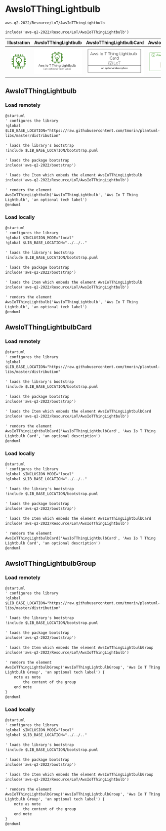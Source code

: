 # AwsIoTThingLightbulb


```text
aws-q2-2022/Resource/LoT/AwsIoTThingLightbulb
```

```text
include('aws-q2-2022/Resource/LoT/AwsIoTThingLightbulb')
```



| Illustration | AwsIoTThingLightbulb | AwsIoTThingLightbulbCard | AwsIoTThingLightbulbGroup |
| :---: | :---: | :---: | :---: |
| ![illustration for Illustration](../../../aws-q2-2022/Resource/LoT/AwsIoTThingLightbulb.png) | ![illustration for AwsIoTThingLightbulb](../../../aws-q2-2022/Resource/LoT/AwsIoTThingLightbulb.Local.png) | ![illustration for AwsIoTThingLightbulbCard](../../../aws-q2-2022/Resource/LoT/AwsIoTThingLightbulbCard.Local.png) | ![illustration for AwsIoTThingLightbulbGroup](../../../aws-q2-2022/Resource/LoT/AwsIoTThingLightbulbGroup.Local.png) |




## AwsIoTThingLightbulb

### Load remotely
```plantuml
@startuml
' configures the library
!global $LIB_BASE_LOCATION="https://raw.githubusercontent.com/tmorin/plantuml-libs/master/distribution"

' loads the library's bootstrap
!include $LIB_BASE_LOCATION/bootstrap.puml

' loads the package bootstrap
include('aws-q2-2022/bootstrap')

' loads the Item which embeds the element AwsIoTThingLightbulb
include('aws-q2-2022/Resource/LoT/AwsIoTThingLightbulb')

' renders the element
AwsIoTThingLightbulb('AwsIoTThingLightbulb', 'Aws Io T Thing Lightbulb', 'an optional tech label')
@enduml
```

### Load locally
```plantuml
@startuml
' configures the library
!global $INCLUSION_MODE="local"
!global $LIB_BASE_LOCATION="../../.."

' loads the library's bootstrap
!include $LIB_BASE_LOCATION/bootstrap.puml

' loads the package bootstrap
include('aws-q2-2022/bootstrap')

' loads the Item which embeds the element AwsIoTThingLightbulb
include('aws-q2-2022/Resource/LoT/AwsIoTThingLightbulb')

' renders the element
AwsIoTThingLightbulb('AwsIoTThingLightbulb', 'Aws Io T Thing Lightbulb', 'an optional tech label')
@enduml
```

## AwsIoTThingLightbulbCard

### Load remotely
```plantuml
@startuml
' configures the library
!global $LIB_BASE_LOCATION="https://raw.githubusercontent.com/tmorin/plantuml-libs/master/distribution"

' loads the library's bootstrap
!include $LIB_BASE_LOCATION/bootstrap.puml

' loads the package bootstrap
include('aws-q2-2022/bootstrap')

' loads the Item which embeds the element AwsIoTThingLightbulbCard
include('aws-q2-2022/Resource/LoT/AwsIoTThingLightbulb')

' renders the element
AwsIoTThingLightbulbCard('AwsIoTThingLightbulbCard', 'Aws Io T Thing Lightbulb Card', 'an optional description')
@enduml
```

### Load locally
```plantuml
@startuml
' configures the library
!global $INCLUSION_MODE="local"
!global $LIB_BASE_LOCATION="../../.."

' loads the library's bootstrap
!include $LIB_BASE_LOCATION/bootstrap.puml

' loads the package bootstrap
include('aws-q2-2022/bootstrap')

' loads the Item which embeds the element AwsIoTThingLightbulbCard
include('aws-q2-2022/Resource/LoT/AwsIoTThingLightbulb')

' renders the element
AwsIoTThingLightbulbCard('AwsIoTThingLightbulbCard', 'Aws Io T Thing Lightbulb Card', 'an optional description')
@enduml
```

## AwsIoTThingLightbulbGroup

### Load remotely
```plantuml
@startuml
' configures the library
!global $LIB_BASE_LOCATION="https://raw.githubusercontent.com/tmorin/plantuml-libs/master/distribution"

' loads the library's bootstrap
!include $LIB_BASE_LOCATION/bootstrap.puml

' loads the package bootstrap
include('aws-q2-2022/bootstrap')

' loads the Item which embeds the element AwsIoTThingLightbulbGroup
include('aws-q2-2022/Resource/LoT/AwsIoTThingLightbulb')

' renders the element
AwsIoTThingLightbulbGroup('AwsIoTThingLightbulbGroup', 'Aws Io T Thing Lightbulb Group', 'an optional tech label') {
    note as note
        the content of the group
    end note
}
@enduml
```

### Load locally
```plantuml
@startuml
' configures the library
!global $INCLUSION_MODE="local"
!global $LIB_BASE_LOCATION="../../.."

' loads the library's bootstrap
!include $LIB_BASE_LOCATION/bootstrap.puml

' loads the package bootstrap
include('aws-q2-2022/bootstrap')

' loads the Item which embeds the element AwsIoTThingLightbulbGroup
include('aws-q2-2022/Resource/LoT/AwsIoTThingLightbulb')

' renders the element
AwsIoTThingLightbulbGroup('AwsIoTThingLightbulbGroup', 'Aws Io T Thing Lightbulb Group', 'an optional tech label') {
    note as note
        the content of the group
    end note
}
@enduml
```

